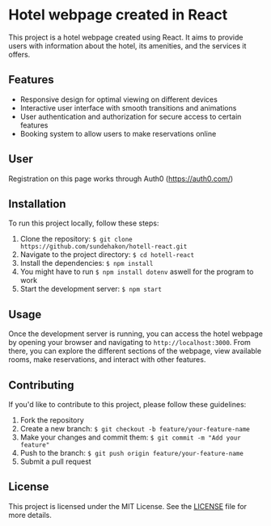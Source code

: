 # Hotel webpage created in React

This project is a hotel webpage created using React. It aims to provide users with information about the hotel, its amenities, and the services it offers.

## Features

- Responsive design for optimal viewing on different devices
- Interactive user interface with smooth transitions and animations
- User authentication and authorization for secure access to certain features
- Booking system to allow users to make reservations online

## User

Registration on this page works through Auth0 (https://auth0.com/)

## Installation

To run this project locally, follow these steps:

1. Clone the repository: `$ git clone https://github.com/sundehakon/hotell-react.git`
2. Navigate to the project directory: `$ cd hotell-react`
3. Install the dependencies: `$ npm install`
4. You might have to run `$ npm install dotenv` aswell for the program to work
5. Start the development server: `$ npm start`

## Usage

Once the development server is running, you can access the hotel webpage by opening your browser and navigating to `http://localhost:3000`. From there, you can explore the different sections of the webpage, view available rooms, make reservations, and interact with other features.

## Contributing

If you'd like to contribute to this project, please follow these guidelines:

1. Fork the repository
2. Create a new branch: `$ git checkout -b feature/your-feature-name`
3. Make your changes and commit them: `$ git commit -m "Add your feature"`
4. Push to the branch: `$ git push origin feature/your-feature-name`
5. Submit a pull request

## License

This project is licensed under the MIT License. See the [LICENSE](./LICENSE) file for more details.
